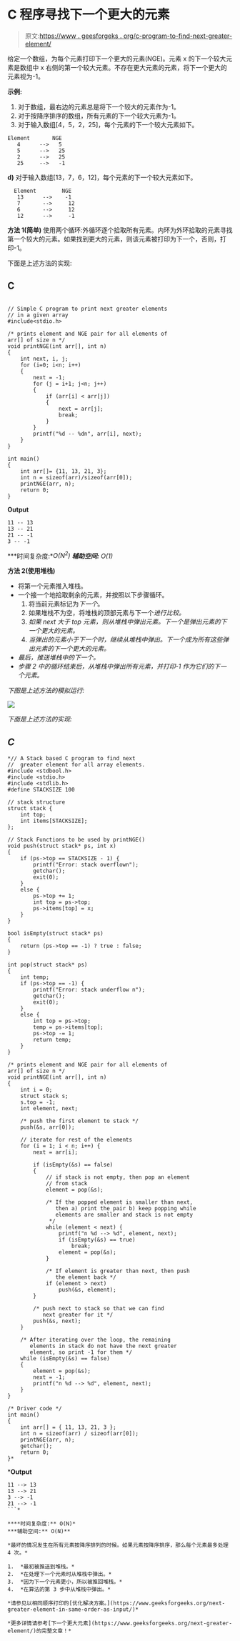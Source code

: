 # C 程序寻找下一个更大的元素

> 原文:[https://www . geesforgeks . org/c-program-to-find-next-greater-element/](https://www.geeksforgeeks.org/c-program-to-find-next-greater-element/)

给定一个数组，为每个元素打印下一个更大的元素(NGE)。元素 x 的下一个较大元素是数组中 x 右侧的第一个较大元素。不存在更大元素的元素，将下一个更大的元素视为-1。

**示例:**

1.  对于数组，最右边的元素总是将下一个较大的元素作为-1。
2.  对于按降序排序的数组，所有元素的下一个较大元素为-1。
3.  对于输入数组[4，5，2，25]，每个元素的下一个较大元素如下。

```
Element       NGE
   4      -->   5
   5      -->   25
   2      -->   25
   25     -->   -1
```

**d)** 对于输入数组[13，7，6，12]，每个元素的下一个较大元素如下。

```
  Element        NGE
   13      -->    -1
   7       -->     12
   6       -->     12
   12      -->     -1
```

**方法 1(简单)**
使用两个循环:外循环逐个拾取所有元素。内环为外环拾取的元素寻找第一个较大的元素。如果找到更大的元素，则该元素被打印为下一个，否则，打印-1。

下面是上述方法的实现:

## C

```

// Simple C program to print next greater elements
// in a given array
#include<stdio.h>

/* prints element and NGE pair for all elements of
arr[] of size n */
void printNGE(int arr[], int n)
{
    int next, i, j;
    for (i=0; i<n; i++)
    {
        next = -1;
        for (j = i+1; j<n; j++)
        {
            if (arr[i] < arr[j])
            {
                next = arr[j];
                break;
            }
        }
        printf("%d -- %dn", arr[i], next);
    }
}

int main()
{
    int arr[]= {11, 13, 21, 3};
    int n = sizeof(arr)/sizeof(arr[0]);
    printNGE(arr, n);
    return 0;
}
```

**Output**

```
11 -- 13
13 -- 21
21 -- -1
3 -- -1
```

***时间复杂度:**O(N<sup>2</sup>)*
***辅助空间:** O(1)*

**方法 2(使用堆栈)**

*   将第一个元素推入堆栈。
*   一个接一个地拾取剩余的元素，并按照以下步骤循环。
    1.  将当前元素标记为*下一个*。
    2.  如果堆栈不为空，将堆栈的顶部元素与下一个*进行比较。*
    3.  *如果 next 大于 top 元素，则从堆栈中弹出元素。*下一个*是弹出元素的下一个更大的元素。*
    4.  *当弹出的元素小于下一个时，继续从堆栈中弹出。*下一个*成为所有这些弹出元素的下一个更大的元素。*
*   *最后，推送堆栈中的下一个。*
*   *步骤 2 中的循环结束后，从堆栈中弹出所有元素，并打印-1 作为它们的下一个元素。*

*下图是上述方法的模拟运行:*

*![](img/27b81ef281dfd24d9634420c545261aa.png)*

*下面是上述方法的实现:*

## *C*

```
*// A Stack based C program to find next 
//  greater element for all array elements.
#include <stdbool.h>
#include <stdio.h>
#include <stdlib.h>
#define STACKSIZE 100

// stack structure
struct stack {
    int top;
    int items[STACKSIZE];
};

// Stack Functions to be used by printNGE()
void push(struct stack* ps, int x)
{
    if (ps->top == STACKSIZE - 1) {
        printf("Error: stack overflown");
        getchar();
        exit(0);
    }
    else {
        ps->top += 1;
        int top = ps->top;
        ps->items[top] = x;
    }
}

bool isEmpty(struct stack* ps)
{
    return (ps->top == -1) ? true : false;
}

int pop(struct stack* ps)
{
    int temp;
    if (ps->top == -1) {
        printf("Error: stack underflow n");
        getchar();
        exit(0);
    }
    else {
        int top = ps->top;
        temp = ps->items[top];
        ps->top -= 1;
        return temp;
    }
}

/* prints element and NGE pair for all elements of
arr[] of size n */
void printNGE(int arr[], int n)
{
    int i = 0;
    struct stack s;
    s.top = -1;
    int element, next;

    /* push the first element to stack */
    push(&s, arr[0]);

    // iterate for rest of the elements
    for (i = 1; i < n; i++) {
        next = arr[i];

        if (isEmpty(&s) == false)
        {
            // if stack is not empty, then pop an element
            // from stack
            element = pop(&s);

            /* If the popped element is smaller than next,
               then a) print the pair b) keep popping while
               elements are smaller and stack is not empty
             */
            while (element < next) {
                printf("n %d --> %d", element, next);
                if (isEmpty(&s) == true)
                    break;
                element = pop(&s);
            }

            /* If element is greater than next, then push
               the element back */
            if (element > next)
                push(&s, element);
        }

        /* push next to stack so that we can find
           next greater for it */
        push(&s, next);
    }

    /* After iterating over the loop, the remaining
       elements in stack do not have the next greater
       element, so print -1 for them */
    while (isEmpty(&s) == false)
    {
        element = pop(&s);
        next = -1;
        printf("n %d --> %d", element, next);
    }
}

/* Driver code */
int main()
{
    int arr[] = { 11, 13, 21, 3 };
    int n = sizeof(arr) / sizeof(arr[0]);
    printNGE(arr, n);
    getchar();
    return 0;
}*
```

***Output**

```
11 --> 13
13 --> 21
3 --> -1
21 --> -1
```* 

****时间复杂度:** O(N)*
***辅助空间:** O(N)** 

*最坏的情况发生在所有元素按降序排列的时候。如果元素按降序排序，那么每个元素最多处理 4 次。*

1.  *最初被推送到堆栈。*
2.  *在处理下一个元素时从堆栈中弹出。*
3.  *因为下一个元素更小，所以被推回堆栈。*
4.  *在算法的第 3 步中从堆栈中弹出。*

*请参见以相同顺序打印的[优化解决方案。](https://www.geeksforgeeks.org/next-greater-element-in-same-order-as-input/)* 

*更多详情请参考[下一个更大元素](https://www.geeksforgeeks.org/next-greater-element/)的完整文章！*